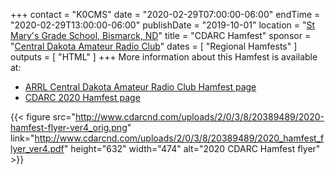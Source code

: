 +++
contact = "K0CMS"
date = "2020-02-29T07:00:00-06:00"
endTime = "2020-02-29T13:00:00-06:00"
publishDate = "2019-10-01"
location = "[St Mary's Grade School, Bismarck, ND](https://www.google.com/maps/place/St.+Mary's+Grade+School/@46.807125,-100.7817777,17z/)"
title = "CDARC Hamfest"
sponsor = "[Central Dakota Amateur Radio Club](http://www.cdarcnd.com/)"
dates = [ "Regional Hamfests" ]
outputs = [ "HTML" ]
+++
More information about this Hamfest is available at:

* [ARRL Central Dakota Amateur Radio Club Hamfest page](http://www.arrl.org/hamfests/central-dakota-amateur-radio-club-hamfest-1)
* [CDARC 2020 Hamfest page](http://www.cdarcnd.com/hamfest.html)

{{< figure src="http://www.cdarcnd.com/uploads/2/0/3/8/20389489/2020-hamfest-flyer-ver4_orig.png" link="http://www.cdarcnd.com/uploads/2/0/3/8/20389489/2020_hamfest_flyer_ver4.pdf" height="632" width="474" alt="2020 CDARC Hamfest flyer" >}}
